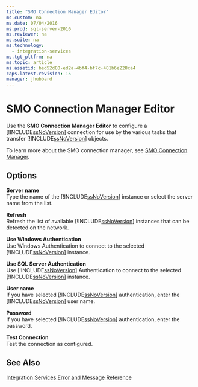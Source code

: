 ```yaml
---
title: "SMO Connection Manager Editor"
ms.custom: na
ms.date: 07/04/2016
ms.prod: sql-server-2016
ms.reviewer: na
ms.suite: na
ms.technology: 
  - integration-services
ms.tgt_pltfrm: na
ms.topic: article
ms.assetid: bed52d80-ed2a-4bf4-bf7c-481b6e228ca4
caps.latest.revision: 15
manager: jhubbard
---
```

# SMO Connection Manager Editor
Use the **SMO Connection Manager Editor** to configure a [!INCLUDE[ssNoVersion](../../Topics/TopicNameContainA/includes/ssNoVersion_md.md)] connection for use by the various tasks that transfer [!INCLUDE[ssNoVersion](../../Topics/TopicNameContainA/includes/ssNoVersion_md.md)] objects.  
  
 To learn more about the SMO connection manager, see [SMO Connection Manager](../../Topics/TopicNameNotContainA/SMO-Connection-Manager.md).  
  
## Options  
 **Server name**  
 Type the name of the [!INCLUDE[ssNoVersion](../../Topics/TopicNameContainA/includes/ssNoVersion_md.md)] instance or select the server name from the list.  
  
 **Refresh**  
 Refresh the list of available [!INCLUDE[ssNoVersion](../../Topics/TopicNameContainA/includes/ssNoVersion_md.md)] instances that can be detected on the network.  
  
 **Use Windows Authentication**  
 Use Windows Authentication to connect to the selected [!INCLUDE[ssNoVersion](../../Topics/TopicNameContainA/includes/ssNoVersion_md.md)] instance.  
  
 **Use SQL Server Authentication**  
 Use [!INCLUDE[ssNoVersion](../../Topics/TopicNameContainA/includes/ssNoVersion_md.md)] Authentication to connect to the selected [!INCLUDE[ssNoVersion](../../Topics/TopicNameContainA/includes/ssNoVersion_md.md)] instance.  
  
 **User name**  
 If you have selected [!INCLUDE[ssNoVersion](../../Topics/TopicNameContainA/includes/ssNoVersion_md.md)] authentication, enter the [!INCLUDE[ssNoVersion](../../Topics/TopicNameContainA/includes/ssNoVersion_md.md)] user name.  
  
 **Password**  
 If you have selected [!INCLUDE[ssNoVersion](../../Topics/TopicNameContainA/includes/ssNoVersion_md.md)] authentication, enter the password.  
  
 **Test Connection**  
 Test the connection as configured.  
  
## See Also  
 [Integration Services Error and Message Reference](../../Topics/TopicNameNotContainA/Integration-Services-Error-and-Message-Reference.md)